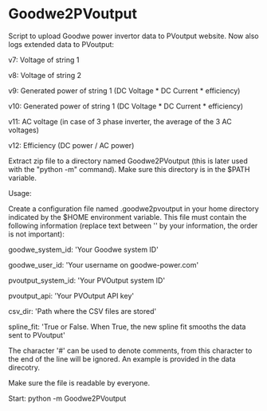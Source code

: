 # Goodwe2PVoutput
Script to upload Goodwe power invertor data to PVoutput website. Now also logs extended data to PVoutput:

v7: Voltage of string 1

v8: Voltage of string 2

v9: Generated power of string 1 (DC Voltage * DC Current * efficiency)

v10: Generated power of string 1 (DC Voltage * DC Current * efficiency)

v11: AC voltage (in case of 3 phase inverter, the average of the 3 AC voltages)

v12: Efficiency (DC power / AC power)


Extract zip file to a directory named Goodwe2PVoutput (this is later used with the "python -m" command). Make sure this directory is in the $PATH variable.

Usage:

Create a configuration file named .goodwe2pvoutput in your home directory
indicated by the $HOME environment variable. This file must contain the
following information (replace text between '' by your information, the order 
is not important):

goodwe_system_id: 'Your Goodwe system ID'

goodwe_user_id: 'Your username on goodwe-power.com'

pvoutput_system_id: 'Your PVOutput system ID'

pvoutput_api: 'Your PVOutput API key'

csv_dir: 'Path where the CSV files are stored'

spline_fit: 'True or False. When True, the new spline fit smooths the data sent to PVoutput'

The character '#' can be used to denote comments, from this character to the
end of the line will be ignored. An example is provided in the data direcotry.

Make sure the file is readable by everyone.


Start:
python -m Goodwe2PVoutput
